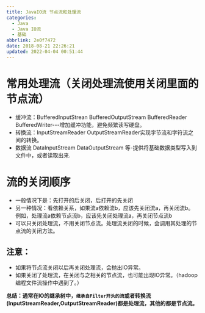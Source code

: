 ```yaml
---
title: JavaIO流 节点流和处理流
categories: 
  - Java
  - Java IO流
  - 基础
abbrlink: 2e0f7472
date: 2018-08-21 22:26:21
updated: 2022-04-04 00:51:44
---
```

# 常用处理流（关闭处理流使用关闭里面的节点流）

- 缓冲流：BufferedInputStrean BufferedOutputStream BufferedReader BufferedWriter---增加缓冲功能，避免频繁读写硬盘。
- 转换流：InputStreamReader OutputStreamReader实现字节流和字符流之间的转换。
- 数据流 DataInputStream DataOutputStream 等-提供将基础数据类型写入到文件中，或者读取出来.

# 流的关闭顺序

- 一般情况下是：先打开的后关闭，后打开的先关闭
- 另一种情况：看依赖关系，如果流a依赖流b，应该先关闭流a，再关闭流b。例如，处理流a依赖节点流b，应该先关闭处理流a，再关闭节点流b
- 可以只关闭处理流，不用关闭节点流。处理流关闭的时候，会调用其处理的节点流的关闭方法。

## 注意：

- 如果将节点流关闭以后再关闭处理流，会抛出IO异常。
- 如果关闭了处理流，在关闭与之相关的节点流，也可能出现IO异常。（hadoop编程文件流操作中遇到了。）

**总结：通常在IO的继承树中，`继承自Filter开头的流`或者转换流(InputStreamReader,OutputStreamReader)都是处理流，其他的都是节点流。**
